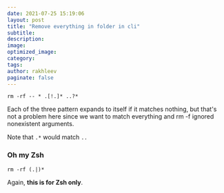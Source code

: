 ```yaml
---
date: 2021-07-25 15:19:06
layout: post
title: "Remove everything in folder in cli"
subtitle:
description:
image:
optimized_image:
category:
tags:
author: rakhleev
paginate: false
---
```

`rm -rf -- * .[!.]* ..?*`

Each of the three pattern expands to itself if it matches nothing, but that's not a problem here since we want to match everything and rm -f ignored nonexistent arguments.

Note that `.*` would match `..`

### Oh my Zsh

`rm -rf (.|)*`

Again, **this is for Zsh only**.
